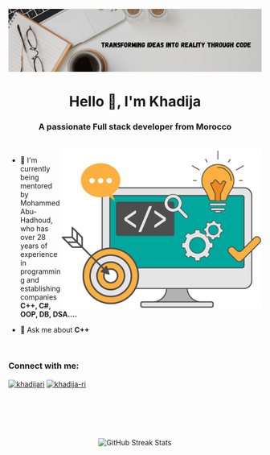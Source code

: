 <!--Banner-->
![Banner Image](./banner-img.jpg)


<h1 align="center">Hello 👋, I'm Khadija</h1>
<h3 align="center">A passionate Full stack developer from Morocco</h3>
<br>

<img align = "right" alt="coding" width = "400" src = "./image.png">

- 🚀 I'm currently being mentored by Mohammed Abu-Hadhoud, who has over 28 years of experience in programming and establishing companies **C++, C#, OOP, DB, DSA....**

- 💬 Ask me about **C++**

<br>

<h3 align="left">Connect with me:</h3>
<p align="left">
<a href="https://x.com/AlgorithmicLady" target="blank"><img align="center" src="https://raw.githubusercontent.com/rahuldkjain/github-profile-readme-generator/master/src/images/icons/Social/twitter.svg" alt="khadijari" height="30" width="40" /></a>
<a href="https://www.linkedin.com/in/khadija-ri-67269a294/" target="blank"><img align="center" src="https://raw.githubusercontent.com/rahuldkjain/github-profile-readme-generator/master/src/images/icons/Social/linked-in-alt.svg" alt="khadija-ri" height="30" width="40" /></a>
</p>
<br>
<br><br><br><br>
<div align="center">
  <img src="https://github-readme-streak-stats.herokuapp.com/?user=khadijari" alt="GitHub Streak Stats">
</div>



